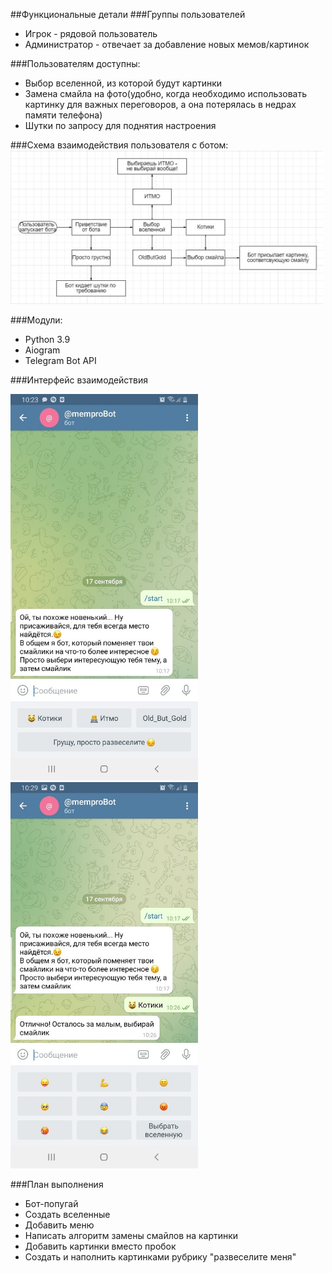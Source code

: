 ##Функциональные детали
###Группы пользователей
* Игрок - рядовой пользователь
* Администратор - отвечает за добавление новых мемов/картинок

###Пользователям доступны:
* Выбор вселенной, из которой будут картинки
* Замена смайла на фото(удобно, когда необходимо использовать картинку для важных переговоров, а она потерялась в недрах памяти телефона)
* Шутки по запросу для поднятия настроения

###Схема взаимодействия пользователя с ботом:
[<img src="aiogram_pictures/DD_1.jpg" width="500"/>]()

###Модули:
* Python 3.9
* Aiogram
* Telegram Bot API

###Интерфейс взаимодействия




[<img src="aiogram_pictures/Интерфейс_1.jpg" width="300"/>]()
[<img src="aiogram_pictures/Интерфейс_2.jpg" width="300"/>]()

###План выполнения
* Бот-попугай
* Создать вселенные
* Добавить меню
* Написать алгоритм замены смайлов на картинки
* Добавить картинки вместо пробок
* Создать и наполнить картинками рубрику "развеселите меня"
